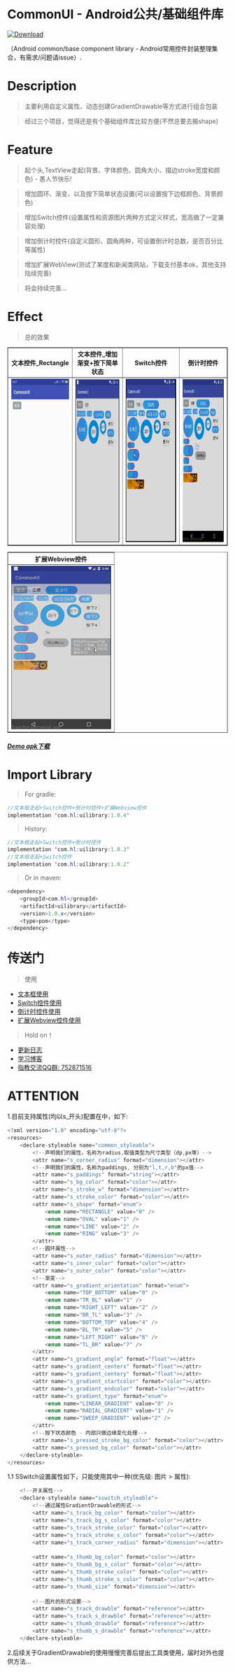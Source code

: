 # CommonUI - Android公共/基础组件库
[ ![Download](https://api.bintray.com/packages/resetmyself/holdon/commonui/images/download.svg?version=1.0.0) ](https://bintray.com/resetmyself/holdon/commonui/1.0.0/link) 

（Android common/base component library - Android常用控件封装整理集合，有需求/问题请issue）.  
# Description
>主要利用自定义属性、动态创建GradientDrawable等方式进行组合包装  

>经过三个项目，觉得还是有个基础组件库比较方便(不然总要去搬shape)  

# Feature  

>起个头,TextView走起(背景、字体颜色、圆角大小、描边stroke宽度和颜色) - 愚人节快乐!  

>增加圆环、渐变、以及按下简单状态设置(可以设置按下边框颜色、背景颜色)  

>增加Switch控件(设置属性和资源图片两种方式定义样式，宽高做了一定兼容处理)  

>增加倒计时控件(自定义圆形、圆角两种，可设置倒计时总数，是否百分比等属性)  

>增加扩展WebView(测试了某度和新闻类网站，下载支付基本ok，其他支持陆续完善)    

>将会持续完善...  

# Effect  
>总的效果 
  
<table border="1">
  <tr>
    <th>文本控件_Rectangle</th>
    <th>文本控件_增加渐变+按下简单状态</th>
    <th>Switch控件</th>
    <th>倒计时控件</th>
  </tr>
  <tr>
    <td><img src="https://github.com/FanChael/CommonUI/blob/master/doc/2019.04.01_stextview_rectangle.jpg" width="228" height="374" alt="文本控件_Rectangle"/></td>
    <td><img src="https://github.com/FanChael/CommonUI/blob/master/doc/2019.04.02_stextview_alla.gif" width="228" height="374" alt="文本控件_增加渐变+按下简单状态"/></td>
    <td><img src="https://github.com/FanChael/CommonUI/blob/master/doc/2019.04.03_sswitch_alla.gif" width="228" height="374" alt="Switch控件"/></td>
    <td><img src="https://github.com/FanChael/CommonUI/blob/master/doc/2019.04.09_scounter_alla.gif" width="228" height="374" alt="倒计时控件"/></td>
  </tr>
</table> 

<table border="1">
  <tr>
    <th>扩展Webview控件</th>
  </tr>
  <tr>
    <td><img src="https://github.com/FanChael/CommonUI/blob/master/doc/2019.04.19_swebview.gif" width="228" height="374" alt="扩展Webview控件"/></td>
  </tr>
</table> 

##### [Demo apk下载](https://github.com/FanChael/CommonUI/blob/master/doc/commonui.apk)

# Import Library  
>For gradle:  
```Java
//文本框走起+Switch控件+倒计时控件+扩展Webview控件
implementation 'com.hl:uilibrary:1.0.4'
```
>History:  
```Java
//文本框走起+Switch控件+倒计时控件
implementation 'com.hl:uilibrary:1.0.3'
//文本框走起+Switch控件
implementation 'com.hl:uilibrary:1.0.2'
```
>Or in maven:  
```Java
<dependency>
    <groupId>com.hl</groupId>
    <artifactId>uilibrary</artifactId>
    <version>1.0.x</version>
    <type>pom</type>
</dependency>
```
# 传送门  
> 使用
* [文本框使用](https://github.com/FanChael/CommonUI/blob/master/doc/library/stextview_guid.md)
* [Switch控件使用](https://github.com/FanChael/CommonUI/blob/master/doc/library/sswitch_guid.md)
* [倒计时控件使用](https://github.com/FanChael/CommonUI/blob/master/doc/library/scounter_guid.md)
* [扩展Webview控件使用](https://github.com/FanChael/CommonUI/blob/master/doc/library/swebview_guid.md)

> Hold on！
* [更新日志](https://github.com/FanChael/CommonUI/blob/master/doc/library/update_guid.md)
* [学习博客](https://github.com/FanChael/CommonUI/blob/master/doc/library/study_guid.md)
* [指教交流QQ群: 752871516](https://github.com/FanChael/CommonUI#传送门)

# ATTENTION  
1.目前支持属性(均以s_开头)配置在<declare-styleable name="common_styleable">中，如下:  
```Java
<?xml version="1.0" encoding="utf-8"?>
<resources>
    <declare-styleable name="common_styleable">
        <!--声明我们的属性，名称为radius,取值类型为尺寸类型（dp,px等）-->
        <attr name="s_corner_radius" format="dimension"></attr>
        <!--声明我们的属性，名称为paddings, 分别为"l,t,r,b"的px值-->
        <attr name="s_paddings" format="string"></attr>
        <attr name="s_bg_color" format="color"></attr>
        <attr name="s_stroke_w" format="dimension"></attr>
        <attr name="s_stroke_color" format="color"></attr>
        <attr name="s_shape" format="enum">
            <enum name="RECTANGLE" value="0" />
            <enum name="OVAL" value="1" />
            <enum name="LINE" value="2" />
            <enum name="RING" value="3" />
        </attr>
        <!--圆环属性-->
        <attr name="s_outer_radius" format="dimension"></attr>
        <attr name="s_inner_color" format="color"></attr>
        <attr name="s_outer_color" format="color"></attr>
        <!--渐变-->
        <attr name="s_gradient_orientation" format="enum">
            <enum name="TOP_BOTTOM" value="0" />
            <enum name="TR_BL" value="1" />
            <enum name="RIGHT_LEFT" value="2" />
            <enum name="BR_TL" value="3" />
            <enum name="BOTTOM_TOP" value="4" />
            <enum name="BL_TR" value="5" />
            <enum name="LEFT_RIGHT" value="6" />
            <enum name="TL_BR" value="7" />
        </attr>
        <attr name="s_gradient_angle" format="float"></attr>
        <attr name="s_gradient_centerx" format="float"></attr>
        <attr name="s_gradient_centery" format="float"></attr>
        <attr name="s_gradient_startcolor" format="color"></attr>
        <attr name="s_gradient_endcolor" format="color"></attr>
        <attr name="s_gradient_type" format="enum">
            <enum name="LINEAR_GRADIENT" value="0" />
            <enum name="RADIAL_GRADIENT" value="1" />
            <enum name="SWEEP_GRADIENT" value="2" />
        </attr>
        <!--按下状态颜色 - 内部只做边缘变化处理-->
        <attr name="s_pressed_stroke_bg_color" format="color"></attr>
        <attr name="s_pressed_bg_color" format="color"></attr>
    </declare-styleable>
</resources>
```
1.1 SSwitch设置属性如下，只能使用其中一种(优先级: 图片 > 属性):  
```Java
    <!--开关属性-->
    <declare-styleable name="sswitch_styleable">
        <!--通过属性GradientDrawable的形式-->
        <attr name="s_track_bg_color" format="color"></attr>
        <attr name="s_track_bg_s_color" format="color"></attr>
        <attr name="s_track_stroke_color" format="color"></attr>
        <attr name="s_track_stroke_s_color" format="color"></attr>
        <attr name="s_track_corner_radius" format="dimension"></attr>

        <attr name="s_thumb_bg_color" format="color"></attr>
        <attr name="s_thumb_bg_s_color" format="color"></attr>
        <attr name="s_thumb_stroke_color" format="color"></attr>
        <attr name="s_thumb_stroke_s_color" format="color"></attr>
        <attr name="s_thumb_size" format="dimension"></attr>

        <!--图片的形式设置-->
        <attr name="s_track_drawble" format="reference"></attr>
        <attr name="s_track_s_drawble" format="reference"></attr>
        <attr name="s_thumb_drawble" format="reference"></attr>
        <attr name="s_thumb_s_drawble" format="reference"></attr>
    </declare-styleable>
```

2.后续关于GradientDrawable的使用慢慢完善后提出工具类使用，届时对外也提供方法...   
